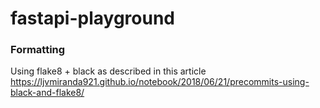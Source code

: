 # fastapi-playground

### Formatting
Using flake8 + black as described in this article https://ljvmiranda921.github.io/notebook/2018/06/21/precommits-using-black-and-flake8/


